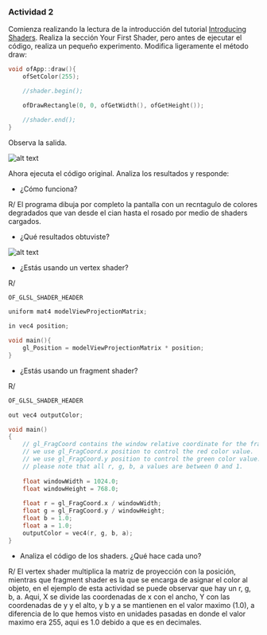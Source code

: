 ### Actividad 2

Comienza realizando la lectura de la introducción del tutorial [Introducing Shaders](https://openframeworks.cc/ofBook/chapters/shaders.html). Realiza la sección Your First Shader, pero antes de ejecutar el código, realiza un pequeño experimento. Modifica ligeramente el método draw:

```cpp
void ofApp::draw(){
    ofSetColor(255);

    //shader.begin();

    ofDrawRectangle(0, 0, ofGetWidth(), ofGetHeight());

    //shader.end();
}
```

Observa la salida.

![alt text](image-1.png)

Ahora ejecuta el código original. Analiza los resultados y responde:

- ¿Cómo funciona?

R/ El programa dibuja por completo la pantalla con un recntagulo de colores degradados que van desde el cian hasta el rosado por medio de shaders cargados.

- ¿Qué resultados obtuviste?

![alt text](image.png)

- ¿Estás usando un vertex shader?

R/ 

```cpp
OF_GLSL_SHADER_HEADER

uniform mat4 modelViewProjectionMatrix;

in vec4 position;

void main(){
	gl_Position = modelViewProjectionMatrix * position;
}
```

- ¿Estás usando un fragment shader?

R/

```cpp
OF_GLSL_SHADER_HEADER

out vec4 outputColor;

void main()
{
    // gl_FragCoord contains the window relative coordinate for the fragment.
    // we use gl_FragCoord.x position to control the red color value.
    // we use gl_FragCoord.y position to control the green color value.
    // please note that all r, g, b, a values are between 0 and 1.
    
    float windowWidth = 1024.0;
    float windowHeight = 768.0;
    
	float r = gl_FragCoord.x / windowWidth;
	float g = gl_FragCoord.y / windowHeight;
	float b = 1.0;
	float a = 1.0;
	outputColor = vec4(r, g, b, a);
}
```

- Analiza el código de los shaders. ¿Qué hace cada uno?

R/ El vertex shader multiplica la matriz de proyección con la posición, mientras que fragment shader es la que se encarga de asignar el color al objeto, en el ejemplo de esta actividad se puede observar que hay un r, g, b, a. Aqui, X se divide las coordenadas de x con el ancho, Y con las coordenadas de y y el alto, y b y a se mantienen en el valor maximo (1.0), a diferencia de lo que hemos visto en unidades pasadas en donde el valor maximo era 255, aqui es 1.0 debido a que es en decimales.

